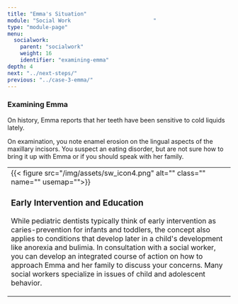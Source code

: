 ```yaml
---
title: "Emma's Situation"
module: "Social Work                          "
type: "module-page"
menu:
  socialwork:
    parent: "socialwork"
    weight: 16
    identifier: "examining-emma"
depth: 4
next: "../next-steps/"
previous: "../case-3-emma/"
---
```

<div class="pageblock"><h3>Examining Emma</h3><div class="maintext"><p>On history, Emma reports that her teeth have been sensitive to cold liquids lately.</p>
<p>On examination, you note enamel erosion on the lingual aspects of the maxillary incisors. You suspect an eating disorder, but are not sure how to bring it up with Emma or if you should speak with her family.</p></div>
</div><div class="pageblock"><table>
<tr>
<td>
<div class="left" style="margin: 0 15px 0 0;">
{{< figure src="/img/assets/sw_icon4.png" alt="" class="" name="" usemap="">}}</div>
<div class="seven-ways"><h3>Early Intervention and Education</h3>
<div class="maintext"><p>While pediatric dentists typically think of early intervention as caries-prevention for infants and toddlers, the concept also applies to conditions that develop later in a child's development like anorexia and bulimia. In consultation with a social worker, you can develop an integrated course of action on how to approach Emma and her family to discuss your concerns. Many social workers specialize in issues of child and adolescent behavior.</p></div></div>
</td>
</tr>
</table>
</div>